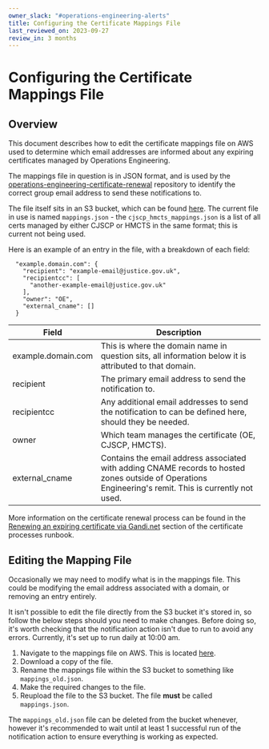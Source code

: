 ```yaml
---
owner_slack: "#operations-engineering-alerts"
title: Configuring the Certificate Mappings File
last_reviewed_on: 2023-09-27
review_in: 3 months
---
```


# Configuring the Certificate Mappings File

## Overview

This document describes how to edit the certificate mappings file on AWS used to determine which email addresses are informed about any expiring certificates managed by Operations Engineering.

The mappings file in question is in JSON format, and is used by the [operations-engineering-certificate-renewal](https://github.com/ministryofjustice/operations-engineering-certificate-renewal) repository to identify the correct group email address to send these notifications to.

The file itself sits in an S3 bucket, which can be found [here](https://s3.console.aws.amazon.com/s3/buckets/operations-engineering-certificate-email?region=eu-west-2&tab=objects). The current file in use is named `mappings.json` - the `cjscp_hmcts_mappings.json` is a list of all certs managed by either CJSCP or HMCTS in the same format; this is current not being used.

Here is an example of an entry in the file, with a breakdown of each field:

```
  "example.domain.com": {
    "recipient": "example-email@justice.gov.uk",
    "recipientcc": [
      "another-example-email@justice.gov.uk"
    ],
    "owner": "OE",
    "external_cname": []
  }
```

| Field     | Description |
| --------- | ----------- |
| example.domain.com | This is where the domain name in question sits, all information below it is attributed to that domain. |
| recipient | The primary email address to send the notification to. |
| recipientcc | Any additional email addresses to send the notification to can be defined here, should they be needed. |
| owner | Which team manages the certificate (OE, CJSCP, HMCTS).
| external_cname | Contains the email address associated with adding CNAME records to hosted zones outside of Operations Engineering's remit. This is currently not used. |

More information on the certificate renewal process can be found in the [Renewing an expiring certificate via Gandi.net](https://runbooks.operations-engineering.service.justice.gov.uk/documentation/certificates/manual-ssl-certificate-processes.html#renewing-an-expiring-certificate-via-gandi-net) section of the certificate processes runbook.

## Editing the Mapping File

Occasionally we may need to modify what is in the mappings file. This could be modifying the email address associated with a domain, or removing an entry entirely.

It isn't possible to edit the file directly from the S3 bucket it's stored in, so follow the below steps should you need to make changes. Before doing so, it's worth checking that the notification action isn't due to run to avoid any errors. Currently, it's set up to run daily at 10:00 am.

1. Navigate to the mappings file on AWS. This is located [here](https://s3.console.aws.amazon.com/s3/object/operations-engineering-certificate-email?region=eu-west-2&prefix=mappings.json).
2. Download a copy of the file.
3. Rename the mappings file within the S3 bucket to something like `mappings_old.json`.
4. Make the required changes to the file.
5. Reupload the file to the S3 bucket. The file **must** be called `mappings.json`.

The `mappings_old.json` file can be deleted from the bucket whenever, however it's recommended to wait until at least 1 successful run of the notification action to ensure everything is working as expected.

